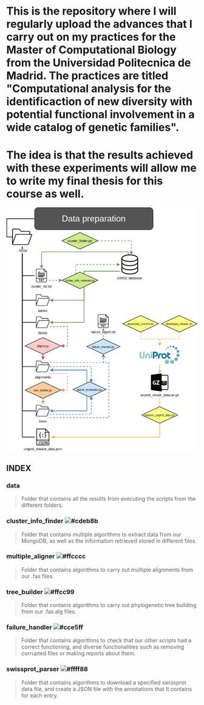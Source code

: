 
# This is the repository where I will regularly upload the advances that I carry out on my practices for the Master of Computational Biology from the Universidad Politecnica de Madrid. The practices are titled "Computational analysis for the identificaction of new diversity with potential functional involvement in a wide catalog of genetic families".
# The idea is that the results achieved with these experiments will allow me to write my final thesis for this course as well.

![Data preparation flowchart](data_preparation_flowchart.png)

## INDEX

### data
> Folder that contains all the results from executing the scripts from the different folders.

### cluster_info_finder  ![#cdeb8b](https://placehold.it/15/cdeb8b/000000?text=+)
> Folder that contains multiple algorithms to extract data from our MongoDB, as well as the information retrieved stored in different files.

### multiple_aligner ![#ffcccc](https://placehold.it/15/ffcccc/000000?text=+) 
> Folder that contains algorithms to carry out multiple alignments from our <fasta>.fas files.
  
### tree_builder ![#ffcc99](https://placehold.it/15/ffcc99/000000?text=+)
> Folder that contains algorithms to carry out phylogenetic tree building from our <alignment>.fas.alg files.
  
### failure_handler ![#cce5ff](https://placehold.it/15/cce5ff/000000?text=+)
> Folder that contains algorithms to check that our other scripts had a correct functioning, and diverse functionalities such as removing corrupted files or making reports about them.

### swissprot_parser ![#ffff88](https://placehold.it/15/ffff88/000000?text=+) 
> Folder that contains algorithms to download a specified swissprot data file, and create a JSON file with the annotations that It contains for each entry.

